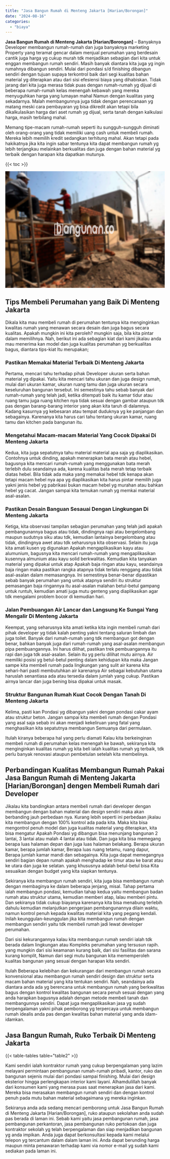```yaml
---
title: "Jasa Bangun Rumah di Menteng Jakarta [Harian/Borongan]"
date: "2024-08-16"
categories: 
  - "biaya"
---
```


**Jasa Bangun Rumah di Menteng Jakarta \[Harian/Borongan\]** – Banyaknya Developer membangun rumah-rumah dan juga banyaknya marketing Property yang teramat gencar dalam menjual perumahan yang berdesain cantik juga harga yg cukup murah tdk menjadikan sebagian dari kita untuk enggan membangun rumah sendiri. Masih banyak diantara kita juga yg ingin rumahnya dibangun sendiri. Mulai dari pondasi s/d finishing dibangun sendiri dengan tujuan supaya terkontrol baik dari segi kualitas bahan material yg diterapkan atau dari sisi efesiensi biaya yang dihabiskan. Tidak jarang dari kita juga merasa tidak puas dengan rumah-rumah yg dijual di beberapa rumah-rumah kelas menengah kebawah yang mereka menyuguhkan harga yang lumayan mahal Namun dengan kualitas yang sekadarnya. Malah membangunnya juga tidak dengan perencanaan yg matang meski cara pembayaran yg bisa dikredit akan tetapi bila dikalkulasikan harga dari aset rumah yg dijual, serta tanah dengan kalkulasi harga, masih terbilang mahal.

Memang tipe-macam rumah-rumah seperti itu sungguh-sungguh diminati oleh orang-orang yang tidak memiliki uang cash untuk membeli rumah. Mereka lebih memilih kredit sedangkan terhitung mahal. Akan tetapi pada hakikatnya jika kita ingin sabar tentunya kita dapat membangun rumah yg lebih terjangkau melainkan berkualitas dan juga dengan bahan material yg terbaik dengan harapan kita dapatkan mutunya.

{{< toc >}}

![Jasa Bangun Rumah di Menteng Jakarta [Harian/Borongan]](/images/borong-bangunan-43.png)

## Tips Membeli Perumahan yang Baik Di Menteng Jakarta

Dikala kita mau membeli rumah di perumahan tentunya kita menginginkan kwalitas rumah yang menawan secara desain dan juga bagus secara kualitas. Apakah mungkin ini kita peroleh? mungkin saja, bila kita pintar dalam memilihnya. Nah, berikut ini ada sebagian kiat dari kami jikalau anda mau menerima kan model dan juga kualitas perumahan yg berkualitas bagus, diantara tips-kiat Itu merupakan;

### Pastikan Memakai Material Terbaik Di Menteng Jakarta

Pertama, mencari tahu terhadap pihak Developer ukuran serta bahan material yg dipakai. Yaitu kita mencari tahu ukuran dan juga design rumah, mulai dari ukuran kamar, ukuran ruang tamu dan juga ukuran secara keseluruhan bangunan tersebut. Ini semestinya tahu sebab banyak dari rumah-rumah yang telah jadi, ketika ditempati baik itu kamar tidur atau ruang tamu juga ruang kitchen nya tidak sesuai dengan gambar ataupun tdk pas dengan barang-barang interior yang akan kita taruh di dalamnya. Kadang kasurnya yg kebesaran atau tempat duduknya yg ke panjangan dan sebagainya. Karenanya kita harus cari tahu tentang ukuran kamar, ruang tamu dan kitchen pada bangunan itu.

### Mengetahui Macam-macam Material Yang Cocok Dipakai Di Menteng Jakarta

Kedua, kita juga sepatutnya tahu material material apa saja yg diaplikasikan. Contohnya untuk dinding, apakah menerapkan bata merah atau hebel, bagusnya kita mencari rumah-rumah yang menggunakan bata merah terlebih dulu seandainya ada, karena kualitas bata merah tetap terbaik diatas hebel. Bila tidak ada maka yang memakai hebel tdk kenapa akan tetapi macam hebel nya apa yg diaplikasikan kita harus pintar memilih juga yakni jenis hebel yg pabrikasi bukan macam hebel yg murahan atau bahkan hebel yg cacat. Jangan sampai kita temukan rumah yg memkai material asal-asalan.

### Pastikan Desain Banguan Sesauai Dengan Lingkungan Di Menteng Jakarta

Ketiga, kita observasi tampilan sebagian perumahan yang telah jadi apakah pembangunannya bagus atau tidak, dindingnya rapi atau bergelombang maupun sudutnya siku atau tdk, kemudian lantainya bergelombang atau tidak, dindingnya awet atau tdk seharusnya kita observasi. Selain itu juga kita amati kusen yg digunakan Apakah mengaplikasikan kayu atau alumunium, bagusnya kita mencari rumah-rumah yang mengaplikasikan kusennya almunium atau kayu solid berkwalitas. Kemudian kita tanyakan material yang dipakai untuk atap Apakah baja ringan atau kayu, seandainya baja ringan maka pastikan rangka atapnya tidak terlalu renggang atau tidak asal-asalan dalam memasangnya. Ini semestinya benar-benar dipastikan sebab banyak perumahan yang untuk atapnya sendiri itu struktur pemasangan baja ringannya itu asal-asalan malahan betul-betul gampang untuk runtuh, kemudian amati juga mutu genteng yang diaplikasikan agar tdk mengalami problem bocor di kemudian hari.

### Jalan Pembuangan Air Lancar dan Langsung Ke Sungai Yang Mengalir Di Menteng Jakarta

Keempat, yang seharusnya kita amati ketika kita ingin membeli rumah dari pihak developer yg tidak kalah penting yakni tentang saluran limbah dan juga toilet. Banyak dari rumah-rumah yang tdk membangun got dengan benar, bahkan banyak juga dari rumah-rumah yang asal-asalan membangun pipa pembuangannya. Ini harus dilihat, pastikan trek pembuangannya itu rapi dan juga tdk asal-asalan. Selain itu yg perlu dilihat mutu airnya. Air memiliki posisi yg betul-betul penting dalam kehidupan kita maka Jangan sampe kita membeli rumah pada lingkungan yang sulit air karena kita sehari-hari pasti membutuhkan air karenanya Air sebagai kebutuhan utama haruslah senantiasa ada atau tersedia dalam jumlah yang cukup. Pastikan airnya lancar dan juga bening bisa dipakai untuk masak.

### Struktur Bangunan Rumah Kuat Cocok Dengan Tanah Di Menteng Jakarta

Kelima, pasti kan Pondasi yg dibangun yakni dengan pondasi cakar ayam atau struktur beton. Jangan sampai kita membeli rumah dengan Pondasi yang asal saja sebab ini akan menjadi kekeliruan yang fatal yang menghasilkan kita sepatutnya membangun Semuanya dari permulaan.

Itulah kiranya beberapa hal yang perlu diamati Kalau kita berkeinginan membeli rumah di perumahan kelas menengah ke bawah, sekiranya kita menginginkan kualitas rumah yg kita beli ialah kualitas rumah yg terbaik, tdk perlu banyak renovasi ataupun pembetulan setelah kita membelinya.

## Perbandingan Kualitas Membangun Rumah Pakai Jasa Bangun Rumah di Menteng Jakarta \[Harian/Borongan\] dengen Membeli Rumah dari Developer

Jikalau kita bandingkan antara membeli rumah dari developer dengan membangun dengan bahan material dan design sendiri maka akan berbanding jauh perbedaan nya. Kurang lebih seperti ini perbedaan jikalau kita membangun dengan 100% kontrol ada pada kita. Maka kita bisa mengontrol penuh model dan juga kualitas material yang diterapkan, kita bisa mengatur Apakah Pondasi yg dibangun bisa menunjang bangunan 2 lantai, 3 lantai atau malah 4 lantai atau tidak. Dan juga kita bisa memegang berapa luas halaman depan dan juga luas halaman belakang. Berapa ukuran kamar, berapa jumlah kamar, Berapa luas ruang tetamu, ruang dapur, Berapa jumlah kamar mandi dan sebagainya. Kita juga dapat memegangnya sendiri bagian depan rumah apakah menghadap ke timur atau ke barat atau ke utara dan juga ke selatan. yang khususnya adalah betul-betul bisa Kita sesuaikan dengan budget yang kita siapkan tentunya.

Sekiranya kita membangun rumah sendiri, kita juga bisa membangun rumah dengan membaginya ke dalam beberapa jenjang, misal. Tahap pertama ialah membangun pondasi, kemudian tahap kedua yaitu membangun badan rumah atau struktur utama, kemudian memberi atap, lalau memberi pintu. Dan sekiranya tidak cukup biayanya karenanya kita bisa menabung terlebih dahulu kemudian melanjutkan pengerjaan pembangunannya dilain waktu, namun kontrol penuh kepada kwalitas material kita yang pegang kendali. Inilah keunggulan-keunggulan jika kita membangun rumah dengan membangun sendiri yaitu tdk membeli rumah jadi lewat developer perumahan.

Dari sisi kekurangannya kalau kita membangun rumah sendiri ialah tdk berada dalam lingkungan atau Kompleks perumahan yang tersusun rapih. yang mungkin dari sisi keamanan kurang baik, dari sisi fasilitas dan sarana kurang komplit, Namun dari segi mutu bangunan kita mememperoleh kualitas bangunan yang sesuai dengan harapan kita sendiri.

Itulah Beberapa kelebihan dan kekurangan dari membangun rumah secara konvensional atau membangun rumah sendiri design dan struktur serta macam bahan material yang kita tentukan sendiri. Nah, seandainya ada diantara anda ada yg berencana untuk membangun rumah yang berkwalitas bagus dengan kontrol kwalitas bangunan secara penuh sesuai dengan yang anda harapkan bagusnya adalah dengan metode membeli tanah dan membangunnya sendiri. Dapat juga mengaplikasikan jasa yg sudah berpengalaman yakni pihak pemborong yg terpercaya untuk membangun rumah idealis anda pas dengan kwalitas bahan material yang anda idam-idamkan.

## Jasa Bangun Rumah, Ruko Terbaik Di Menteng Jakarta

{{< table-tables table="table2" >}}

Kami sendiri ialah kontraktor rumah yang cukup berpengalaman yang lazim melayani permintaan pembangunan rumah-rumah pribadi, kantor, ruko dan bangunan sejenis mulai dari pondasi sampai finishing. Mulai dari design eksterior hingga perlengkapan interior kami layani. Alhamdulillah banyak dari konsumen kami yang merasa puas saat menerapkan jasa dari kami. Mereka bisa merasakan membangun rumah sendiri dan dengan kontrol penuh pada mutu bahan material sebagaimana yg mereka inginkan.

Sekiranya anda ada sedang mencari pemborong untuk Jasa Bangun Rumah di Menteng Jakarta \[Harian/Borongan\], ruko ataupun sekolahan anda sudah pas berada di laman ini. Sebab kami yaitu jasa pembangunan rumah, jasa pembangunan perkantoran, jasa pembangunan ruko pertokoan dan juga kontraktor sekolah yg telah berpengalaman dan siap menjadikan bangunan yg anda impikan. Anda juga dapat berkonsultasi kepada kami melalui telepon yg tercantum dalam dalam laman ini. Anda dapat berunding harga maupun minta penawaran terhadap kami via nomor e-mail yg sudah kami sediakan pada laman ini.

